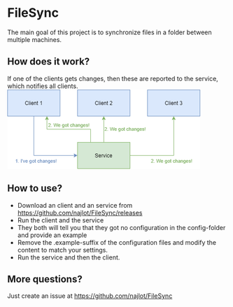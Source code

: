# FileSync

The main goal of this project is to synchronize files in a folder between multiple machines. 

## How does it work?
If one of the clients gets changes, then these are reported to the service, which notifies all clients.
![image](images/concept.png)

## How to use?
- Download an client and an service from https://github.com/najlot/FileSync/releases
- Run the client and the service
- They both will tell you that they got no configuration in the config-folder and provide an example
- Remove the .example-suffix of the configuration files and modify the content to match your settings.
- Run the service and then the client.

## More questions?
Just create an issue at https://github.com/najlot/FileSync